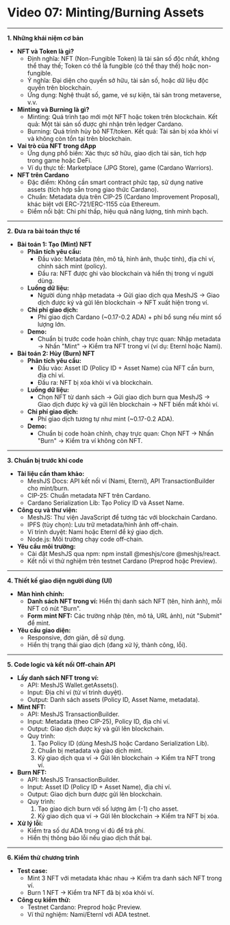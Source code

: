 # Video 07: Minting/Burning Assets

---

**1. Những khái niệm cơ bản**

- **NFT và Token là gì?**
    - Định nghĩa: NFT (Non-Fungible Token) là tài sản số độc nhất, không thể thay thế; Token có thể là fungible (có thể thay thế) hoặc non-fungible.
    - Ý nghĩa: Đại diện cho quyền sở hữu, tài sản số, hoặc dữ liệu độc quyền trên blockchain.
    - Ứng dụng: Nghệ thuật số, game, vé sự kiện, tài sản trong metaverse, v.v.
- **Minting và Burning là gì?**
    - Minting: Quá trình tạo mới một NFT hoặc token trên blockchain. Kết quả: Một tài sản số được ghi nhận trên ledger Cardano.
    - Burning: Quá trình hủy bỏ NFT/token. Kết quả: Tài sản bị xóa khỏi ví và không còn tồn tại trên blockchain.
- **Vai trò của NFT trong dApp**
    - Ứng dụng phổ biến: Xác thực sở hữu, giao dịch tài sản, tích hợp trong game hoặc DeFi.
    - Ví dụ thực tế: Marketplace (JPG Store), game (Cardano Warriors).
- **NFT trên Cardano**
    - Đặc điểm: Không cần smart contract phức tạp, sử dụng native assets (tích hợp sẵn trong giao thức Cardano).
    - Chuẩn: Metadata dựa trên CIP-25 (Cardano Improvement Proposal), khác biệt với ERC-721/ERC-1155 của Ethereum.
    - Điểm nổi bật: Chi phí thấp, hiệu quả năng lượng, tính minh bạch.

---

**2. Đưa ra bài toán thực tế**

- **Bài toán 1: Tạo (Mint) NFT**
    - **Phân tích yêu cầu:**
        - Đầu vào: Metadata (tên, mô tả, hình ảnh, thuộc tính), địa chỉ ví, chính sách mint (policy).
        - Đầu ra: NFT được ghi vào blockchain và hiển thị trong ví người dùng.
    - **Luồng dữ liệu:**
        - Người dùng nhập metadata → Gửi giao dịch qua MeshJS → Giao dịch được ký và gửi lên blockchain → NFT xuất hiện trong ví.
    - **Chi phí giao dịch:**
        - Phí giao dịch Cardano (~0.17-0.2 ADA) + phí bổ sung nếu mint số lượng lớn.
    - **Demo:**
        - Chuẩn bị trước code hoàn chỉnh, chạy trực quan: Nhập metadata → Nhấn "Mint" → Kiểm tra NFT trong ví (ví dụ: Eternl hoặc Nami).
- **Bài toán 2: Hủy (Burn) NFT**
    - **Phân tích yêu cầu:**
        - Đầu vào: Asset ID (Policy ID + Asset Name) của NFT cần burn, địa chỉ ví.
        - Đầu ra: NFT bị xóa khỏi ví và blockchain.
    - **Luồng dữ liệu:**
        - Chọn NFT từ danh sách → Gửi giao dịch burn qua MeshJS → Giao dịch được ký và gửi lên blockchain → NFT biến mất khỏi ví.
    - **Chi phí giao dịch:**
        - Phí giao dịch tương tự như mint (~0.17-0.2 ADA).
    - **Demo:**
        - Chuẩn bị code hoàn chỉnh, chạy trực quan: Chọn NFT → Nhấn "Burn" → Kiểm tra ví không còn NFT.

---

**3. Chuẩn bị trước khi code**

- **Tài liệu cần tham khảo:**
    - MeshJS Docs: API kết nối ví (Nami, Eternl), API TransactionBuilder cho mint/burn.
    - CIP-25: Chuẩn metadata NFT trên Cardano.
    - Cardano Serialization Lib: Tạo Policy ID và Asset Name.
- **Công cụ và thư viện:**
    - MeshJS: Thư viện JavaScript để tương tác với blockchain Cardano.
    - IPFS (tùy chọn): Lưu trữ metadata/hình ảnh off-chain.
    - Ví trình duyệt: Nami hoặc Eternl để ký giao dịch.
    - Node.js: Môi trường chạy code off-chain.
- **Yêu cầu môi trường:**
    - Cài đặt MeshJS qua npm: npm install @meshjs/core @meshjs/react.
    - Kết nối ví thử nghiệm trên testnet Cardano (Preprod hoặc Preview).

---

**4. Thiết kế giao diện người dùng (UI)**

- **Màn hình chính:**
    - **Danh sách NFT trong ví:** Hiển thị danh sách NFT (tên, hình ảnh), mỗi NFT có nút "Burn".
    - **Form mint NFT:** Các trường nhập (tên, mô tả, URL ảnh), nút "Submit" để mint.
- **Yêu cầu giao diện:**
    - Responsive, đơn giản, dễ sử dụng.
    - Hiển thị trạng thái giao dịch (đang xử lý, thành công, lỗi).

---

**5. Code logic và kết nối Off-chain API**

- **Lấy danh sách NFT trong ví:**
    - API: MeshJS Wallet.getAssets().
    - Input: Địa chỉ ví (từ ví trình duyệt).
    - Output: Danh sách assets (Policy ID, Asset Name, metadata).
- **Mint NFT:**
    - API: MeshJS TransactionBuilder.
    - Input: Metadata (theo CIP-25), Policy ID, địa chỉ ví.
    - Output: Giao dịch được ký và gửi lên blockchain.
    - Quy trình:
        1. Tạo Policy ID (dùng MeshJS hoặc Cardano Serialization Lib).
        2. Chuẩn bị metadata và giao dịch mint.
        3. Ký giao dịch qua ví → Gửi lên blockchain → Kiểm tra NFT trong ví.
- **Burn NFT:**
    - API: MeshJS TransactionBuilder.
    - Input: Asset ID (Policy ID + Asset Name), địa chỉ ví.
    - Output: Giao dịch burn được gửi lên blockchain.
    - Quy trình:
        1. Tạo giao dịch burn với số lượng âm (-1) cho asset.
        2. Ký giao dịch qua ví → Gửi lên blockchain → Kiểm tra NFT bị xóa.
- **Xử lý lỗi:**
    - Kiểm tra số dư ADA trong ví đủ để trả phí.
    - Hiển thị thông báo lỗi nếu giao dịch thất bại.

---

**6. Kiểm thử chương trình**

- **Test case:**
    - Mint 3 NFT với metadata khác nhau → Kiểm tra danh sách NFT trong ví.
    - Burn 1 NFT → Kiểm tra NFT đã bị xóa khỏi ví.
- **Công cụ kiểm thử:**
    - Testnet Cardano: Preprod hoặc Preview.
    - Ví thử nghiệm: Nami/Eternl với ADA testnet.

